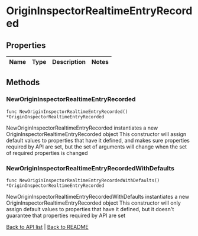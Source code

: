# OriginInspectorRealtimeEntryRecorded

## Properties

Name | Type | Description | Notes
------------ | ------------- | ------------- | -------------

## Methods

### NewOriginInspectorRealtimeEntryRecorded

`func NewOriginInspectorRealtimeEntryRecorded() *OriginInspectorRealtimeEntryRecorded`

NewOriginInspectorRealtimeEntryRecorded instantiates a new OriginInspectorRealtimeEntryRecorded object
This constructor will assign default values to properties that have it defined,
and makes sure properties required by API are set, but the set of arguments
will change when the set of required properties is changed

### NewOriginInspectorRealtimeEntryRecordedWithDefaults

`func NewOriginInspectorRealtimeEntryRecordedWithDefaults() *OriginInspectorRealtimeEntryRecorded`

NewOriginInspectorRealtimeEntryRecordedWithDefaults instantiates a new OriginInspectorRealtimeEntryRecorded object
This constructor will only assign default values to properties that have it defined,
but it doesn't guarantee that properties required by API are set


[Back to API list](../README.md#documentation-for-api-endpoints) | [Back to README](../README.md)
